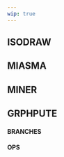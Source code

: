 ```yaml
---
wip: true
---
```

ISODRAW
-------

MIASMA
------

MINER
-----

GRPHPUTE
--------

#### BRANCHES

#### OPS
